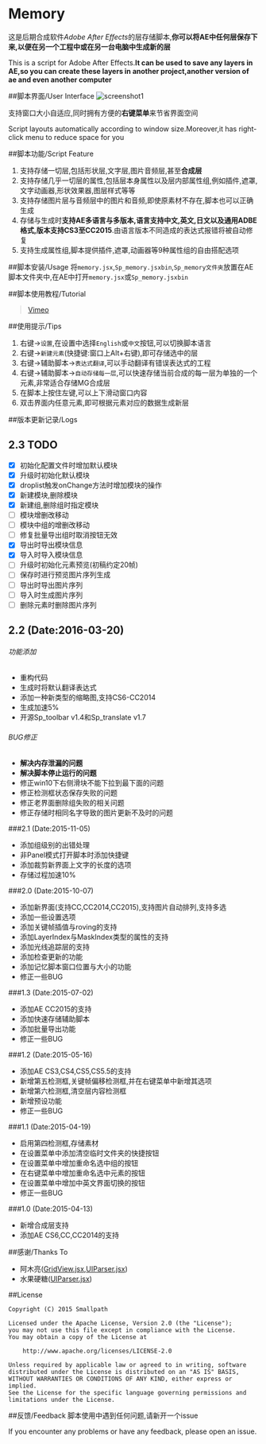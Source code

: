 # Memory


这是后期合成软件*Adobe After Effects*的层存储脚本,**你可以将AE中任何层保存下来,以便在另一个工程中或在另一台电脑中生成新的层**

This is a script for Adobe After Effects.**It can be used to save any layers in AE,so you can create these layers in another project,another version of ae and even another computer**


##脚本界面/User Interface
![screenshot1](https://raw.githubusercontent.com/Smallpath/Memory/master/screenShot.PNG)

支持窗口大小自适应,同时拥有方便的**右键菜单**来节省界面空间

Script layouts automatically according to window size.Moreover,it has right-click menu to reduce space for you

##脚本功能/Script Feature
1. 支持存储一切层,包括形状层,文字层,图片音频层,甚至**合成层**
2. 支持存储几乎一切层的属性,包括层本身属性以及层内部属性组,例如插件,遮罩,文字动画器,形状效果器,图层样式等等
3. 支持存储图片层与音频层中的图片和音频,即使原素材不存在,脚本也可以正确生成
4. 存储与生成时**支持AE多语言与多版本,语言支持中文,英文,日文以及通用ADBE格式,版本支持CS3至CC2015**.由语言版本不同造成的表达式报错将被自动修复
5. 支持生成属性组,脚本提供插件,遮罩,动画器等9种属性组的自由搭配选项


##脚本安装/Usage
将`memory.jsx`,`Sp_memory.jsxbin`,`Sp_memory文件夹`放置在AE脚本文件夹中,在AE中打开`memory.jsx`或`Sp_memory.jsxbin`


##脚本使用教程/Tutorial
>[Vimeo](https://vimeo.com/154461198)

##使用提示/Tips

1. 右键->`设置`,在设置中选择`English`或`中文`按钮,可以切换脚本语言
2. 右键->`新建元素`(快捷键:窗口上Alt+右键),即可存储选中的层
3. 右键->辅助脚本->`表达式翻译`,可以手动翻译有错误表达式的工程
4. 右键->辅助脚本->`自动存储每一层`,可以快速存储当前合成的每一层为单独的一个元素,非常适合存储MG合成层
5. 在脚本上按住左键,可以上下滑动窗口内容
6. 双击界面内任意元素,即可根据元素对应的数据生成新层


##版本更新记录/Logs

## 2.3 TODO

- [x] 初始化配置文件时增加默认模块
- [x] 升级时初始化默认模块
- [x] droplist触发onChange方法时增加模块的操作
- [x] 新建模块,删除模块
- [x] 新建组,删除组时指定模块
- [ ] 模块增删改移动
- [ ] 模块中组的增删改移动
- [ ] 修复批量导出组时取消按钮无效
- [x] 导出时导出模块信息
- [x] 导入时导入模块信息
- [ ] 升级时初始化元素预览(初稿约定20帧)
- [ ] 保存时进行预览图片序列生成
- [ ] 导出时导出图片序列
- [ ] 导入时生成图片序列
- [ ] 删除元素时删除图片序列

## 2.2 (Date:2016-03-20)
###### 功能添加
- 重构代码
- 生成时将默认翻译表达式
- 添加一种新类型的缩略图,支持CS6-CC2014
- 生成加速5%
- 开源Sp_toolbar v1.4和Sp_translate v1.7

###### BUG修正
- **解决内存泄漏的问题**
- **解决脚本停止运行的问题**
- 修正win10下右侧滑块不能下拉到最下面的问题
- 修正检测框状态保存失败的问题
- 修正老界面删除组失败的相关问题
- 修正存储时相同名字导致的图片更新不及时的问题

###2.1 (Date:2015-11-05)
- 添加组级别的出错处理
- 非Panel模式打开脚本时添加快捷键
- 添加裁剪新界面上文字的长度的选项
- 存储过程加速10%

###2.0 (Date:2015-10-07)
- 添加新界面(支持CC,CC2014,CC2015),支持图片自动排列,支持多选
- 添加一些设置选项
- 添加关键帧插值与roving的支持
- 添加LayerIndex与MaskIndex类型的属性的支持
- 添加光线追踪层的支持
- 添加检查更新的功能
- 添加记忆脚本窗口位置与大小的功能
- 修正一些BUG

###1.3 (Date:2015-07-02)
- 添加AE CC2015的支持
- 添加快速存储辅助脚本
- 添加批量导出功能
- 修正一些BUG

###1.2 (Date:2015-05-16)
- 添加AE CS3,CS4,CS5,CS5.5的支持
- 新增第五检测框,关键帧偏移检测框,并在右键菜单中新增其选项
- 新增第六检测框,清空层内容检测框
- 新增预设功能
- 修正一些BUG

###1.1 (Date:2015-04-19)
- 启用第四检测框,存储素材
- 在设置菜单中添加清空临时文件夹的快捷按钮
- 在设置菜单中增加重命名选中组的按钮
- 在右键菜单中增加重命名选中元素的按钮
- 在设置菜单中增加中英文界面切换的按钮
- 修正一些BUG

###1.0 (Date:2015-04-13)
- 新增合成层支持
- 添加AE CS6,CC,CC2014的支持

##感谢/Thanks To
- 阿木亮([GridView.jsx](https://github.com/Smallpath/Memory/blob/master/Sp_memory/lib/GridView.jsx),[UIParser.jsx](https://github.com/Smallpath/Memory/blob/master/Sp_memory/lib/UIParser.jsx))
- 水果硬糖([UIParser.jsx](https://github.com/Smallpath/Memory/blob/master/Sp_memory/lib/UIParser.jsx))

##License
```
Copyright (C) 2015 Smallpath

Licensed under the Apache License, Version 2.0 (the "License");
you may not use this file except in compliance with the License.
You may obtain a copy of the License at

    http://www.apache.org/licenses/LICENSE-2.0

Unless required by applicable law or agreed to in writing, software
distributed under the License is distributed on an "AS IS" BASIS,
WITHOUT WARRANTIES OR CONDITIONS OF ANY KIND, either express or implied.
See the License for the specific language governing permissions and
limitations under the License.
```

##反馈/Feedback
脚本使用中遇到任何问题,请新开一个issue

If you encounter any problems or have any feedback, please open an issue.
